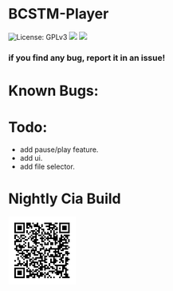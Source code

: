 # BCSTM-Player 

<img height="20" src="https://img.shields.io/badge/License-GPLv3-informational.svg?style=for-the-badge" alt="License: GPLv3"> <img height="20" src="https://img.shields.io/github/downloads/NPI-D7/BCSTM-Player/total.svg?style=for-the-badge"> <a href="https://github.com/NPI-D7/BCSTM-Player/releases"><img height="20" src="https://img.shields.io/github/tag/NPI-D7/BCSTM-Player.svg?style=for-the-badge"/></a>&nbsp;





 


 ### if you find any bug, report it in an issue!
# Known Bugs:

# Todo:
- add pause/play feature.
- add ui.
- add file selector.

# Nightly Cia Build

<img src="https://raw.githubusercontent.com/NPI-D7/nightlys/master/builds/BCSTM-Player/BCSTM-Player.png">
